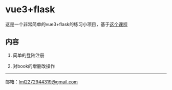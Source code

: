 # vue3+flask

这是一个非常简单的vue3+flask的练习小项目，基于[这个课程](https://testdriven.io/blog/developing-a-single-page-app-with-flask-and-vuejs/)

## 内容

1. 简单的登陆注册

2. 对book的增删改操作

---

邮箱：lml2272944319@gmail.com
